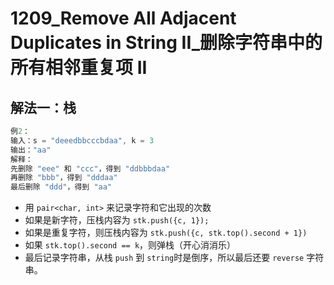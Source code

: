 # 1209_Remove All Adjacent Duplicates in String II_删除字符串中的所有相邻重复项 II

## 解法一：栈

```cpp
例2：
输入：s = "deeedbbcccbdaa", k = 3
输出："aa"
解释： 
先删除 "eee" 和 "ccc"，得到 "ddbbbdaa"
再删除 "bbb"，得到 "dddaa"
最后删除 "ddd"，得到 "aa"
```

- 用 `pair<char, int>` 来记录字符和它出现的次数
- 如果是新字符，压栈内容为 `stk.push({c, 1});`
- 如果是重复字符，则压栈内容为 `stk.push({c, stk.top().second + 1})`
- 如果 `stk.top().second == k`，则弹栈（开心消消乐）
- 最后记录字符串，从栈 `push` 到 `string`时是倒序，所以最后还要 `reverse` 字符串。

